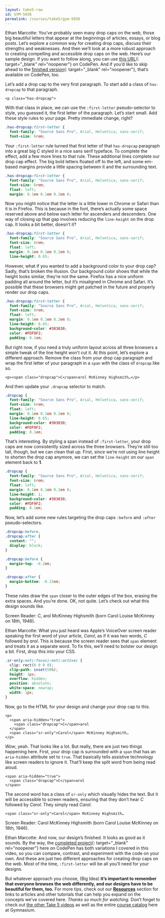 ```yaml
---
layout: take5-raw
id: GYM-5036
permalink: /courses/take5/gym-5036
---
```


Ethan Marcotte: You’ve probably seen many drop caps on the web, those big beautiful letters that appear at the beginnings of articles, essays, or blog posts. Let’s explore a common way for creating drop caps, discuss their strengths and weaknesses. And then we’ll look at a more robust approach to creating compelling and accessible drop caps on the web. Here’s our sample design. If you want to follow along, you can use [this URL][1]{: target="_blank" rel="noopener"} on CodePen. And if you’d like to skip ahead to the [finished version][2]{: target="_blank" rel="noopener"}, that’s available on CodePen, too.

Let’s add a drop cap to the very first paragraph. To start add a class of `has-dropcap` to that paragraph.

```markup
<p class="has-dropcap">
```

With that class in place, we can use the `:first-letter` pseudo-selector to style, you guessed it, the first letter of the paragraph. Let’s start small. Add these style rules to your page. Pretty immediate change, right?

```css
.has-dropcap:first-letter {
  font-family: "Source Sans Pro", Arial, Helvetica, sans-serif;
  font-size: 6rem;
```

Your `:first-letter` rule turned that first letter of that `has-dropcap` paragraph into a great big *C* styled in a nice sans serif typeface. To complete the effect, add a few more lines to that rule. These additional lines complete our drop cap effect. The big bold letters floated off to the left, and some em-based margins provide a little spacing between it and the surrounding text.

```css
.has-dropcap:first-letter {
  font-family: "Source Sans Pro", Arial, Helvetica, sans-serif;
  font-size: 6rem;
  float: left;
  margin: 0.1em 0.1em 0.2em 0;
```

Now you might notice that the letter is a little lower in Chrome or Safari than it is in Firefox. This is because in the font, there’s actually some space reserved above and below each letter for ascenders and descenders. One way of closing up that gap involves reducing the `line-height` on the drop cap. It looks a bit better, doesn’t it?

```css
.has-dropcap:first-letter {
  font-family: "Source Sans Pro", Arial, Helvetica, sans-serif;
  font-size: 6rem;
  float: left;
  margin: 0.1em 0.1em 0.2em 0;
  line-height: 0.65;
```

However, what if you wanted to add a background color to your drop cap? Sadly, that’s broken the illusion. Our background color shows that while the height looks similar, they’re not the same. Firefox has a nice uniform padding all around the letter, but it’s misaligned in Chrome and Safari. It’s possible that these browsers might get patched in the future and properly render our drop caps.

```css
.has-dropcap:first-letter {
  font-family: "Source Sans Pro", Arial, Helvetica, sans-serif;
  font-size: 6rem;
  float: left;
  margin: 0.1em 0.1em 0.2em 0;
  line-height: 0.65;
  background-color: #303030;
  color: #FDF9F2;
  padding: 0.1em;
```

But right now, if you need a truly uniform layout across all three browsers a simple tweak of the line height won’t cut it. At this point, let’s explore a different approach. Remove the class from your drop cap paragraph and wrap the first letter of your paragraph in a `span` with the class of `dropcap` like so.

```markup
<p><span class="dropcap">C</span>arol McKinney Highsmith…</p>
```

And then update your `.dropcap` selector to match.

```css
.dropcap {
  font-family: "Source Sans Pro", Arial, Helvetica, sans-serif;
  font-size: 6rem;
  float: left;
  margin: 0.1em 0.1em 0.2em 0;
  line-height: 0.65;
  background-color: #303030;
  color: #FDF9F2;
  padding: 0.1em;
```

That’s interesting. By styling a span instead of `:first-letter`, your drop caps are now consistently sized across the three browsers. They’re still too tall, though, but we can clean that up. First, since we’re not using line height to shorten the drop cap anymore, we can set the `line-height` on our `span` element back to **1**.

```css
.dropcap {
  font-family: "Source Sans Pro", Arial, Helvetica, sans-serif;
  font-size: 6rem;
  float: left;
  margin: 0.1em 0.1em 0.2em 0;
  line-height: 1;
  background-color: #303030;
  color: #FDF9F2;
  padding: 0.1em;
```

Now, let’s add some new rules targeting the drop caps `:before` and `:after` pseudo-selectors.

```css
.dropcap:before,
.dropcap:after {
  content: "";
  display: block;
}

.dropcap:before {
  margin-top: -0.2em;
}

.dropcap:after {
  margin-bottom: -0.15em;
}
```

These rules draw the `span` closer to the outer edges of the box, erasing the extra spaces. And you’re done. OK, not quite. Let’s check out what this design sounds like.

Screen Reader: C, arol McKinney Highsmith (born Carol Louise McKinney on 18th, 1946).

Ethan Marcotte: What you just heard was Apple’s VoiceOver screen reader speaking the first word of your article, *Carol*, as if it was two words, *C* followed by *arol*. This is because the screen reader sees that `span` element and treats it as a separate word. To fix this, we’ll need to bolster our design a bit. First, drop this into your CSS.

```css
.sr-only:not(:focus):not(:active) {
  clip: rect(0 0 0 0);
  clip-path: inset(50%);
  height: 1px;
  overflow: hidden;
  position: absolute;
  white-space: nowrap;
  width: 1px;
}
```

Now, go to the HTML for your design and change your drop cap to this.

```markup
<p>
  <span aria-hidden="true">
    <span class="dropcap">C</span>arol
  </span>
  <span class="sr-only">Carol</span> McKinney Highsmith…
</p>
```

*Wow*, yeah. That looks like a lot. But really, there are just two things happening here. First, your drop cap is surrounded with a `span` that has an `aria-hidden` attribute set to `true`. That basically tells assistive technology like screen readers to ignore it. That’ll keep the split word from being read aloud.

```markup
<span aria-hidden="true">
  <span class="dropcap">C</span>arol
</span>
```

The second word has a class of `sr-only` which visually hides the text. But it will be accessible to screen readers, ensuring that they don’t hear *C* followed by *Carol*. They simply read *Carol*.

```markup
<span class="sr-only">Carol</span> McKinney Highsmith…
```

Screen Reader: Carol McKinney Highsmith (born Carol Louise McKinney on 18th, 1946).

Ethan Marcotte: And now, our design’s finished. It looks as good as it sounds. By the way, the [completed project][2]{: target="_blank" rel="noopener"} here on CodePen has both variations I covered in this video, so you can compare, contrast, and experiment with the code on your own. And these are just two different approaches for creating drop caps on the web. Most of the time, `:first-letter` will be all you’ll need for your designs.

But whatever approach you choose, (Big Idea) **it’s important to remember that everyone browses the web differently, and our designs have to be beautiful for them, too.** For more tips, check out our [**Resources**](#tutorial-resources) section for links to articles and other tutorials that can help you expand on the concepts we’ve covered here. *Thanks so much for watching.* Don’t forget to check out [the other Take 5 videos][3] as well as the entire [course catalog][4] here at Gymnasium.

[1]: https://cdpn.io/zYvEWLL
[2]: https://cdpn.io/QWjqmZg
[3]: https://thegymnasium.com/courses/take5
[4]: https://thegymnasium.com/courses
